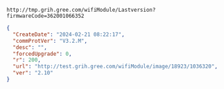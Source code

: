 `http://tmp.grih.gree.com/wifiModule/Lastversion?firmwareCode=362001066352`

```json
{
  "CreateDate": "2024-02-21 08:22:17",
  "commProtVer": "V3.2.M",
  "desc": "",
  "forcedUpgrade": 0,
  "r": 200,
  "url": "http://test.grih.gree.com/wifiModule/image/18923/1036320",
  "ver": "2.10"
}
```